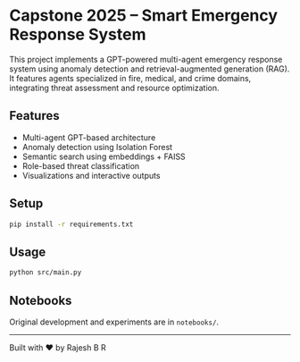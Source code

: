# Capstone 2025 – Smart Emergency Response System

This project implements a GPT-powered multi-agent emergency response system using anomaly detection and retrieval-augmented generation (RAG). It features agents specialized in fire, medical, and crime domains, integrating threat assessment and resource optimization.

## Features
- Multi-agent GPT-based architecture
- Anomaly detection using Isolation Forest
- Semantic search using embeddings + FAISS
- Role-based threat classification
- Visualizations and interactive outputs

## Setup
```bash
pip install -r requirements.txt
```

## Usage
```bash
python src/main.py
```

## Notebooks
Original development and experiments are in `notebooks/`.

---
Built with ❤️ by Rajesh B R
